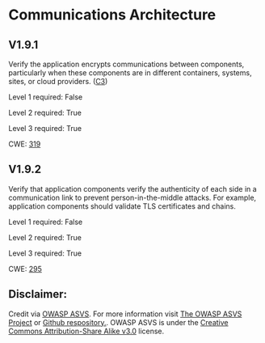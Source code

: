#  Communications Architecture
## V1.9.1
Verify the application encrypts communications between components, particularly when these components are in different containers, systems, sites, or cloud providers. ([C3](https://owasp.org/www-project-proactive-controls/#div-numbering))
Level 1 required: False
Level 2 required: True
Level 3 required: True
CWE: [319](https://cwe.mitre.org/data/definitions/319)
## V1.9.2
Verify that application components verify the authenticity of each side in a communication link to prevent person-in-the-middle attacks. For example, application components should validate TLS certificates and chains.
Level 1 required: False
Level 2 required: True
Level 3 required: True
CWE: [295](https://cwe.mitre.org/data/definitions/295)

## Disclaimer:
Credit via [OWASP ASVS](https://owasp.org/www-project-application-security-verification-standard/). For more information visit [The OWASP ASVS Project](https://owasp.org/www-project-application-security-verification-standard/) or [Github respository.](https://github.com/OWASP/ASVS). OWASP ASVS is under the [Creative Commons Attribution-Share Alike v3.0](https://creativecommons.org/licenses/by-sa/3.0/) license.
